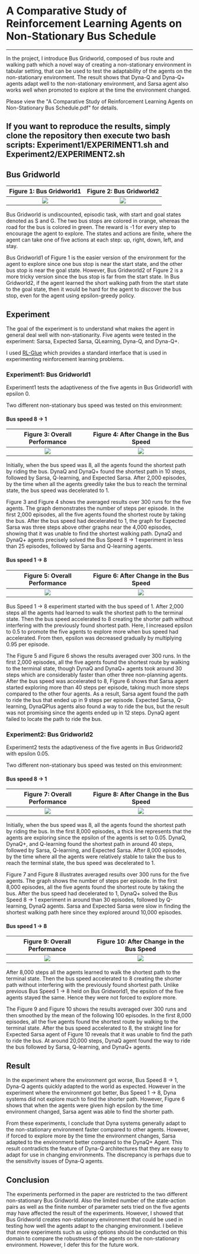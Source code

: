 # A Comparative Study of Reinforcement Learning Agents on Non-Stationary Bus Schedule

-----

In the project, I introduce Bus Gridworld, composed of bus route and walking path which a novel way of creating a non-stationary environment in tabular setting, that can be used to test the adaptability of the agents on the non-stationary environment. The result shows that Dyna-Q and Dyna-Q+ agents adapt well to the non-stationary environment, and Sarsa agent also works well when promoted to explore at the time the environment changed.

Please view the "A Comparative Study of Reinforcement Learning Agents on Non-Stationary Bus Schedule.pdf" for details.

If you want to reproduce the results, simply clone the repository then execute two bash scripts: Experiment1/EXPERIMENT1.sh and Experiment2/EXPERIMENT2.sh 
-----

## Bus Gridworld

Figure 1: Bus Gridworld1|Figure 2: Bus Gridworld2
:-------------------------:|:-------------------------:
![](Grid1.PNG)  |  ![](Grid2.PNG)

Bus Gridworld is undiscounted,
episodic task, with start and goal states denoted as S and G.
The two bus stops are colored in orange, whereas the road
for the bus is colored in green. The reward is -1 for every
step to encourage the agent to explore. The states and actions
are finite, where the agent can take one of five actions
at each step: up, right, down, left, and stay.

Bus Gridworld1 of Figure 1 is the easier version of the
environment for the agent to explore since one bus stop is
near the start state, and the other bus stop is near the goal
state. 
However, Bus Gridworld2 of Figure 2 is a more tricky
version since the bus stop is far from the start state. In Bus
Gridworld2, if the agent learned the short walking path from 
the start state to the goal state, then it would be hard for the
agent to discover the bus stop, even for the agent using epsilon-greedy policy.

## Experiment

The goal of the experiment is to understand what makes the
agent in general deal well with non-stationarity. Five agents
were tested in the experiment: Sarsa, Expected Sarsa, QLearning,
Dyna-Q, and Dyna-Q+.

I used [RL-Glue](http://glue.rl-community.org/wiki/Main_Page) which provides a standard interface that is used in experimenting reinforcement learning problems.

### Experiment1: Bus Gridworld1

Experiment1 tests the adaptiveness of the five agents in Bus Gridworld1 with epsilon 0.

Two different non-stationary bus speed was tested on this environment:

#### Bus speed 8 -> 1

Figure 3: Overall Performance| Figure 4: After Change in the Bus Speed
:-------------------------:|:-------------------------:
![](Experiment1/plots/SEQDP_bs8to1_ylim30.png)  |  ![](Experiment1/plots/SEQDP_bs8to1_after_2200_ylim30.png)

Initially, when the bus speed was
8, all the agents found the shortest path by riding the bus.
DynaQ and DynaQ+ found the shortest path in 10 steps, followed
by Sarsa, Q-learning, and Expected Sarsa. After 2,000
episodes, by the time when all the agents greedily take the
bus to reach the terminal state, the bus speed was decelerated
to 1.

Figure 3 and Figure 4 shows the averaged results over 300
runs for the five agents. The graph demonstrates the number
of steps per episode. In the first 2,000 episodes, all the five
agents found the shortest route by taking the bus. After the
bus speed had decelerated to 1, the graph for Expected Sarsa
was three steps above other graphs near the 4,000 episodes,
showing that it was unable to find the shortest walking path.
DynaQ and DynaQ+ agents precisely solved the Bus Speed
8 -> 1 experiment in less than 25 episodes, followed by
Sarsa and Q-learning agents.

#### Bus speed 1 -> 8

Figure 5: Overall Performance| Figure 6: After Change in the Bus Speed
:-------------------------:|:-------------------------:
![](Experiment1/plots/SEQDP_bs1to8_ylim20.png)  |  ![](Experiment1/plots/SEQDP_bs1to8_after_ylim20.png)

Bus Speed 1 -> 8 experiment started with the bus speed
of 1. After 2,000 steps all the agents had learned to walk
the shortest path to the terminal state. Then the bus speed
accelerated to 8 creating the shorter path without interfering
with the previously found shortest path.
Here, I increased epsilon to 0.5 to promote the five agents to explore more
when bus speed had accelerated. From then, epsilon was decreased
gradually by multiplying 0.95 per episode.

The Figure 5 and Figure 6 shows the results averaged
over 300 runs. In the first 2,000 episodes, all the five agents
found the shortest route by walking to the terminal state,
though DynaQ and DynaQ+ agents took around 30 steps
which are considerably faster than other three non-planning
agents. After the bus speed was accelerated to 8, Figure 6
shows that Sarsa agent started exploring more than 40 steps
per episode, taking much more steps compared to the other
four agents. As a result, Sarsa agent found the path to ride
the bus that ended up in 9 steps per episode. Expected Sarsa,
Q-learning, DynaQPlus agents also found a way to ride the
bus, but the result was not promising since the agents ended
up in 12 steps. DynaQ agent failed to locate the path to ride
the bus.

### Experiment2: Bus Gridworld2

Experiment2 tests the adaptiveness of the five agents in Bus Gridworld2 with epsilon 0.05.

Two different non-stationary bus speed was tested on this environment:

#### Bus speed 8 -> 1

Figure 7: Overall Performance| Figure 8: After Change in the Bus Speed
:-------------------------:|:-------------------------:
![](Experiment2/plots/SEQDP_bs8to1_ylim30.png)  |  ![](Experiment2/plots/SEQDP_bs8to1_after.png)

Initially, when the bus speed was
8, all the agents found the shortest path by riding the bus. In
the first 8,000 episodes, a thick line represents that the agents
are exploring since the epsilon of the agents is set to 0.05. DynaQ,
DynaQ+, and Q-learning found the shortest path in around
40 steps, followed by Sarsa, Q-learning, and Expected Sarsa.
After 8,000 episodes, by the time where all the agents were
relatively stable to take the bus to reach the terminal state,
the bus speed was decelerated to 1.

Figure 7 and Figure 8 illustrates averaged results over 300
runs for the five agents. The graph shows the number of steps
per episode. In the first 8,000 episodes, all the five agents
found the shortest route by taking the bus. After the bus
speed had decelerated to 1, DynaQ+ solved the Bus Speed 8 -> 1
experiment in around than 30 episodes, followed by
Q-learning, DynaQ agents. Sarsa and Expected Sarsa were
slow in finding the shortest walking path here since they explored
around 10,000 episodes.

#### Bus speed 1 -> 8

Figure 9: Overall Performance| Figure 10: After Change in the Bus Speed
:-------------------------:|:-------------------------:
![](Experiment2/plots/SEQDP_bs1to8_ylim11.png)  |  ![](Experiment2/plots/SEQDP_smooth_bs1to8_after_20000episodes.png)

After 8,000 steps all the agents learned to walk the shortest
path to the terminal state. Then the bus speed accelerated
to 8 creating the shorter path without interfering with the
previously found shortest path. Unlike previous Bus Speed 1 -> 8
held on Bus Gridworld1, the epsilon of the five agents stayed
the same. Hence they were not forced to explore more.

The Figure 9 and Figure 10 shows the results averaged
over 300 runs and then smoothed by the mean of the following
100 episodes. In the first 8,000 episodes, all the five
agents found the shortest route by walking to the terminal
state. After the bus speed accelerated to 8, the straight line
for Expected Sarsa agent of Figure 10 reveals that it was
unable to find the path to ride the bus. At around 20,000
steps, DynaQ agent found the way to ride the bus followed
by Sarsa, Q-learning, and DynaQ+ agents.

## Result

In the experiment where the environment got worse, Bus
Speed 8 -> 1, Dyna-Q agents quickly adapted to the world as
expected. However in the experiment where the environment
got better, Bus Speed 1 -> 8, Dyna systems did not explore
much to find the shorter path. However, Figure 6 shows that
when the agents were given high epsilon by the time environment
changed, Sarsa agent was able to find the shorter path.

From these experiments, I conclude that Dyna systems
generally adapt to the non-stationary environment faster
compared to other agents. However, if forced to explore
more by the time the environment changes, Sarsa adapted
to the environment better compared to the DynaQ+ Agent.
This result contradicts the feature of Dyna-Q architectures
that they are easy to adapt for use in changing environments.
The discrepancy is perhaps due to the sensitivity
issues of Dyna-Q agents.

## Conclusion

The experiments performed in the paper are restricted to the
two different non-stationary Bus Gridworld. Also the limited
number of the state-action pairs as well as the finite number
of parameter sets tried on the five agents may have affected
the result of the experiments. However, I showed that Bus
Gridworld creates non-stationary environment that could be
used in testing how well the agents adapt to the changing
environment. I believe that more experiments such as using
options should be conducted on this domain to compare the
robustness of the agents on the non-stationary environment.
However, I defer this for the future work.
